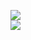 [![](https://img.shields.io/badge/Made%20With-Github%20Spray-lightgrey.svg?style=for-the-badge&logo=github)](https://github.com/Annihil/github-spray#2261)  
[![](https://i.imgur.com/2DrTn0Z.gif)](https://github.com/Annihil/github-spray)